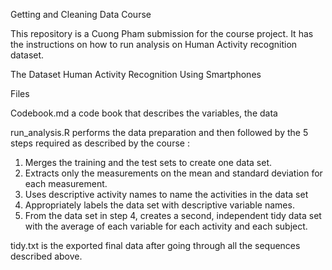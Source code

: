 Getting and Cleaning Data Course 

This repository is a Cuong Pham submission for the course project. It has the instructions on how to run analysis on Human Activity recognition dataset.

The Dataset
Human Activity Recognition Using Smartphones

Files

Codebook.md a code book that describes the variables, the data

run_analysis.R performs the data preparation and then followed by the 5 steps required as described by the course :

1. Merges the training and the test sets to create one data set.
2. Extracts only the measurements on the mean and standard deviation for each measurement.
3. Uses descriptive activity names to name the activities in the data set
4. Appropriately labels the data set with descriptive variable names.
5. From the data set in step 4, creates a second, independent tidy data set with the average of each variable for each activity and each subject.

tidy.txt is the exported final data after going through all the sequences described above.
